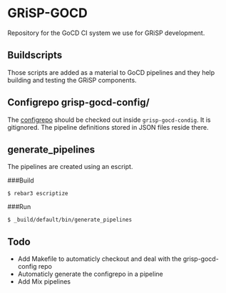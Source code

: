 GRiSP-GOCD
==========

Repository for the GoCD CI system we use for GRiSP development.

Buildscripts
-------------

Those scripts are added as a material to GoCD pipelines and they help building and testing the GRiSP components.

Configrepo grisp-gocd-config/
------------------------------

The [configrepo](https://github.com/grisp/grisp-gocd-config) should be checked out inside `grisp-gocd-condig`. It is gitignored. The pipeline definitions stored in JSON files reside there.

generate_pipelines
--------------------

The pipelines are created using an escript.

###Build

    $ rebar3 escriptize

###Run

    $ _build/default/bin/generate_pipelines

Todo
-----

- Add Makefile to automaticly checkout and deal with the grisp-gocd-config repo
- Automaticly generate the configrepo in a pipeline
- Add Mix pipelines

